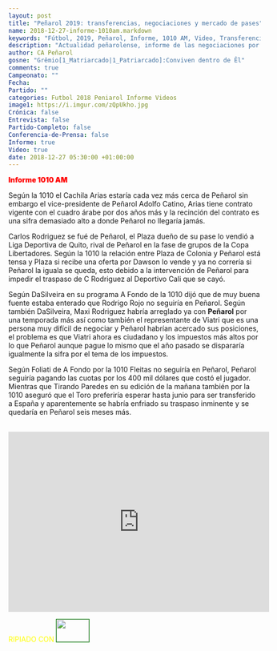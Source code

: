 ```yaml
---
layout: post
title: "Peñarol 2019: transferencias, negociaciones y mercado de pases"
name: 2018-12-27-informe-1010am.markdown
keywords: "Fútbol, 2019, Peñarol, Informe, 1010 AM, Video, Transferencias, Negociaciones, Mercado de Pases, Pretemporada 2019"
description: "Actualidad peñarolense, informe de las negociaciones por Maxi Rodriguez, Viatri, Estoyanoff y Novick, Arias se acercaría a Peñarol después del alejamiento de C Rodriguez a Liga de Quito y Lucas Hernández junto a Rodrigo Rojo podrían irse de Peñarol, habría ofertas del exterior"
author: CA Peñarol
gosne: "Grêmio[1_Matriarcado|1_Patriarcado]:Conviven dentro de Êl"
comments: true
Campeonato: ""
Fecha:
Partido: ""
categories: Futbol 2018 Peniarol Informe Videos
image1: https://i.imgur.com/zQpUkho.jpg
Crónica: false
Entrevista: false
Partido-Completo: false
Conferencia-de-Prensa: false
Informe: true
Video: true
date: 2018-12-27 05:30:00 +01:00:00
---
```

<!---https://i.imgur.com/6AhlLin.png
Campeonato: <span>{{ page.Campeonato }}</span><br>
Fecha: <span>{{ page.Fecha }}</span><br>
Encuentro: <span>{{ page.Partido }}</span><br>-->
<span style="color:red;font-weight:900">Informe 1010 AM</span>

Según la 1010 el Cachila Arias estaría cada vez más cerca de Peñarol sin embargo el vice-presidente de Peñarol Adolfo Catino, Arias tiene contrato vigente con el cuadro árabe por dos años más y la recinción del contrato es una sifra demasiado alto a donde Peñarol no llegaría jamás.

Carlos Rodriguez se fué de Peñarol, el Plaza dueño de su pase lo vendió a Liga Deportiva de Quito, rival de Peñarol en la fase de grupos de la Copa Libertadores. Según la 1010 la relación entre Plaza de Colonia y Peñarol está tensa y Plaza si recibe una oferta por Dawson lo vende y ya no correría si Peñarol la iguala se queda, esto debido a la intervención de Peñarol para impedir el traspaso de C Rodriguez al Deportivo Cali que se cayó.

Según DaSilveira en su programa A Fondo de la 1010 dijó que de muy buena fuente estaba enterado que Rodrigo Rojo no seguiría en Peñarol. Según también DaSilveira, Maxi Rodriguez habría arreglado ya con **Peñarol** por una temporada más así como también el representante de Viatri que es una persona muy difícil de negociar y Peñarol habrían acercado sus posiciones, el problema es que Viatri ahora es ciudadano y los impuestos más altos por lo que Peñarol aunque pague lo mismo que el año pasado se dispararía igualmente la sifra por el tema de los impuestos.

Según Foliati de A Fondo por la 1010 Fleitas no seguiría en Peñarol, Peñarol seguiría pagando las cuotas por los 400 mil dólares que costó el jugador. Mientras que Tirando Paredes en su edición de la mañana también por la 1010 aseguró que el Toro preferiría esperar hasta junio para ser transferido a España y aparentemente se habría enfriado su traspaso inminente y se quedaría en Peñarol seis meses más.

<br>

<iframe width="521" height="360" src="https://www.youtube.com/embed/PUOUzlfq49E" frameborder="0" allow="accelerometer; autoplay; encrypted-media; gyroscope; picture-in-picture" allowfullscreen></iframe>

<br>

<span style="color:yellow;">RIPIADO CON</span> <a href="http://ffmpeg.org"><img src="{{ site.url }}/images/ffmpeg.png" width="65px" height="45px" style="border:1px solid green;"></a>
